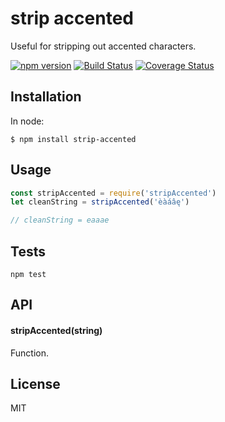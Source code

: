 
# strip accented

  Useful for stripping out accented characters.
  
[![npm version](https://badge.fury.io/js/strip-accented.svg)](https://badge.fury.io/js/strip-accented)
[![Build Status](https://travis-ci.org/siegfriedgrimbeek/strip-accented.svg?branch=master)](https://travis-ci.org/siegfriedgrimbeek/strip-accented)
[![Coverage Status](https://coveralls.io/repos/github/siegfriedgrimbeek/strip-accented/badge.svg?branch=master)](https://coveralls.io/github/siegfriedgrimbeek/strip-accented?branch=master)

## Installation

  In node:

    $ npm install strip-accented

## Usage

```js
const stripAccented = require('stripAccented')
let cleanString = stripAccented('èàáâę')

// cleanString = eaaae

```

## Tests

  `npm test`


## API

#### stripAccented(string)


  Function.

## License

  MIT

